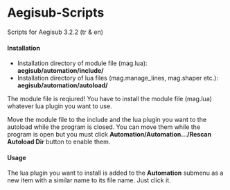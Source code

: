 # Aegisub-Scripts
Scripts for Aegisub 3.2.2 (tr &amp; en)

#### Installation
* Installation directory of module file (mag.lua): **aegisub/automation/include/**
* Installation directory of lua files (mag.manage_lines, mag.shaper etc.): **aegisub/automation/autoload/**

The module file is reqiured! You have to install the module file (mag.lua) whatever lua plugin you want to use.

Move the module file to the include and the lua plugin you want to the autoload while the program is closed. You can move them while the program is open but you must click **Automation/Automation.../Rescan Autoload Dir** button to enable them.

#### Usage
The lua plugin you want to install is added to the **Automation** submenu as a new item with a similar name to its file name. Just click it.
